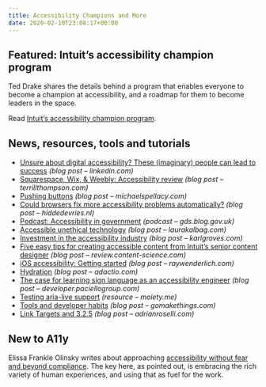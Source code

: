 ```yaml
---
title: Accessibility Champions and More
date: 2020-02-10T23:08:17+00:00
---
```


## Featured: Intuit’s accessibility champion program

Ted Drake shares the details behind a program that enables everyone to become a champion at accessibility, and a roadmap for them to become leaders in the space.

Read [Intuit’s accessibility champion program](http://www.last-child.com/intuits-accessibility-champion-program/).

## News, resources, tools and tutorials

* [Unsure about digital accessibility? These (imaginary) people can lead to success](https://www.linkedin.com/pulse/unsure-digital-accessibility-imaginary-people-can-lead-laura-ciporen/) _(blog post – linkedin.com)_
* [Squarespace, Wix, & Weebly: Accessibility review](http://terrillthompson.com/1203) _(blog post – terrillthompson.com)_
* [Pushing buttons](https://michaelspellacy.com/pushing-buttons/) _(blog post – michaelspellacy.com)_
* [Could browsers fix more accessibility problems automatically?](https://hiddedevries.nl/en/blog/2020-02-04-could-browsers-fix-more-accessibility-problems-automatically) _(blog post – hiddedevries.nl)_
* [Podcast: Accessibility in government](https://gds.blog.gov.uk/2020/01/30/podcast-accessibility-in-government/) _(podcast – gds.blog.gov.uk)_
* [Accessible unethical technology](https://laurakalbag.com/accessible-unethical-technology/) _(blog post – laurakalbag.com)_
* [Investment in the accessibility industry](https://karlgroves.com/2020/02/05/investment-in-the-accessibility-industry) _(blog post – karlgroves.com)_
* [Five easy tips for creating accessible content from Intuit’s senior content designer](https://review.content-science.com/5-easy-tips-for-creating-accessible-content-from-intuits-senior-content-designer/) _(blog post – review.content-science.com)_
* [iOS accessibility: Getting started](https://www.raywenderlich.com/6827616-ios-accessibility-getting-started) _(blog post – raywenderlich.com)_
* [Hydration](https://adactio.com/journal/16404) _(blog post – adactio.com)_
* [The case for learning sign language as an accessibility engineer](https://developer.paciellogroup.com/blog/2020/02/the-case-for-learning-sign-language-as-an-accessibility-engineer/) _(blog post – developer.paciellogroup.com)_
* [Testing aria-live support](https://moiety.me/research/aria-live/) _(resource – moiety.me)_
* [Tools and developer habits](https://gomakethings.com/tools-and-developer-habits/) _(blog post – gomakethings.com)_
* [Link Targets and 3.2.5](https://adrianroselli.com/2020/02/link-targets-and-3-2-5.html) _(blog post – adrianroselli.com)_

## New to A11y

Elissa Frankle Olinsky writes about approaching [accessibility without fear and beyond compliance](https://adhoc.team/2020/02/07/accessibility-beyond-compliance/). The key here, as pointed out, is embracing the rich variety of human experiences, and using that as fuel for the work.